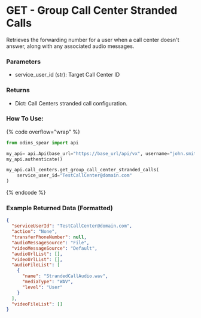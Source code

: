 # GET - Group Call Center Stranded Calls

Retrieves the forwarding number for a user when a call center doesn't answer, along with any associated audio messages.

### Parameters&#x20;

* service_user_id (str): Target Call Center ID

### Returns

* Dict: Call Centers stranded call configuration.

### How To Use:

{% code overflow="wrap" %}
```python
from odins_spear import api

my_api= api.Api(base_url="https://base_url/api/vx", username="john.smith", password="ODIN_INSTANCE_1")
my_api.authenticate()

my_api.call_centers.get_group_call_center_stranded_calls(
    service_user_id="TestCallCenter@domain.com"
)
```
{% endcode %}

### Example Returned Data (Formatted)
```json
{
  "serviceUserId": "TestCallCenter@domain.com",
  "action": "None",
  "transferPhoneNumber": null,
  "audioMessageSource": "File",
  "videoMessageSource": "Default",
  "audioUrlList": [],
  "videoUrlList": [],
  "audioFileList": [
    {
      "name": "StrandedCallAudio.wav",
      "mediaType": "WAV",
      "level": "User"
    }
  ],
  "videoFileList": []
}
```
